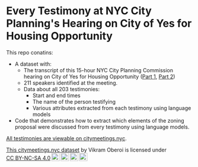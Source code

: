 # Every Testimony at NYC City Planning's Hearing on City of Yes for Housing Opportunity

This repo conatins:

- A dataset with:
  - The transcript of this 15-hour NYC City Planning Commission hearing on City of Yes for Housing Opportunity ([Part 1](https://www.youtube.com/watch?v=70a3WS0l_GI), [Part 2](https://www.youtube.com/watch?v=2SMvuto6tEw))
  - 211 speakers identified at the meeting.
  - Data about all 203 testimonies:
    - Start and end times
    - The name of the person testifying
    - Various attributes extracted from each testimony using language models
- Code that demonstrates how to extract which elements of the zoning proposal were discussed from every testimony using language models.

[All testimonies are viewable on citymeetings.nyc](https://citymeetings.nyc/city-planning-commission/2024-07-10-city-of-yes-public-hearing).

<p xmlns:cc="http://creativecommons.org/ns#" xmlns:dct="http://purl.org/dc/terms/"><a property="dct:title" rel="cc:attributionURL" href="https://github.com/citymeetingsnyc/cpc-city-of-yes-housing-opportunity-testimony-data">This citymeetings.nyc dataset</a> by <span property="cc:attributionName">Vikram Oberoi</span> is licensed under <a href="https://creativecommons.org/licenses/by-nc-sa/4.0/?ref=chooser-v1" target="_blank" rel="license noopener noreferrer" style="display:inline-block;">CC BY-NC-SA 4.0<img style="height:22px!important;margin-left:3px;vertical-align:text-bottom;" src="https://mirrors.creativecommons.org/presskit/icons/cc.svg?ref=chooser-v1" alt=""><img style="height:22px!important;margin-left:3px;vertical-align:text-bottom;" src="https://mirrors.creativecommons.org/presskit/icons/by.svg?ref=chooser-v1" alt=""><img style="height:22px!important;margin-left:3px;vertical-align:text-bottom;" src="https://mirrors.creativecommons.org/presskit/icons/nc.svg?ref=chooser-v1" alt=""><img style="height:22px!important;margin-left:3px;vertical-align:text-bottom;" src="https://mirrors.creativecommons.org/presskit/icons/sa.svg?ref=chooser-v1" alt=""></a></p>
